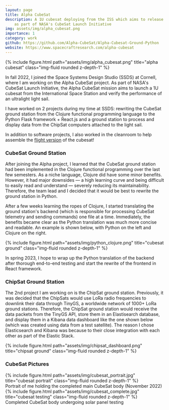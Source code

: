```yaml
---
layout: page
title: Alpha CubeSat
description: A 1U cubesat deploying from the ISS which aims to release an ultralight light sail
    as part of NASA's CubeSat Launch Initiative
img: assets/img/alpha_cubesat.png
importance: 1
category: work
github: https://github.com/Alpha-CubeSat/Alpha-Cubesat-Ground-Python
website: https://www.spacecraftresearch.com/alpha-cubesat
---
```


<div class="row">
    <div class="col-sm my-3 text-center">
        {% include figure.html path="assets/img/alpha_cubesat.png" title="alpha cubesat" class="img-fluid rounded z-depth-1" %}
    </div>
</div>

In fall 2022, I joined the Space Systems Design Studio (SSDS) at Cornell, where I am working on the Alpha CubeSat project.
As part of NASA's CubeSat Launch Initiative, the Alpha CubeSat mission aims to launch a 1U cubesat from the 
International Space Station and verify the performance of an ultralight light sail.

I have worked on 2 projects during my time at SSDS: rewriting the CubeSat ground station from the Clojure functional programming
language to the Python Flask framework + React.js and a ground station to process and display data from the ChipSat computers
attached to the light sail.

In addition to software projects, I also worked in the cleanroom to help assemble the [flight version](#cubesat-pictures) of the cubesat!

### CubeSat Ground Station

After joining the Alpha project, I learned that the CubeSat ground station had been implemented in the Clojure functional programming
over the last few semesters. As a niche language, Clojure did have some minor benefits. However, it had major downsides — a high
learning curve and being difficult to easily read and understand — severely reducing its maintainability. Therefore, the team lead and I 
decided that it would be best to rewrite the ground station in Python.

After a few weeks learning the ropes of Clojure, I started translating the ground station's backend (which is responsible for processing 
CubeSat telemetry and sending commands) one file at a time. Immediately, the benefits became clear as the Python translation was much more 
concise and readable. An example is shown below, with Python on the left and Clojure on the right.

<div class="row">
    <div class="col-sm my-3 text-center">
        {% include figure.html path="assets/img/python_clojure.png" title="cubesat ground" class="img-fluid rounded z-depth-1" %}
    </div>
</div>

In spring 2023, I hope to wrap up the Python translation of the backend after thorough end-to-end testing and start the rewrite of 
the frontend in React framework.

### ChipSat Ground Station

The 2nd project I am working on is the ChipSat ground station. Previously, it was decided that the ChipSats would use LoRa radio 
frequencies to downlink their data through TinyGS, a worldwide network of 1000+ LoRa ground stations. Therefore, the ChipSat ground
station would receive the data packets from the TinyGS API, store them in an Elastisearch database, and display them in a Kibana 
data dashboard like the one shown below (which was created using data from a test satellite). The reason I chose Elasticsearch and 
Kibana was because to their close integration with each other as part of the Elastic Stack.

<div class="row">
    <div class="col-sm my-3 text-center">
        {% include figure.html path="assets/img/chipsat_dashboard.png" title="chipsat ground" class="img-fluid rounded z-depth-1" %}
    </div>
</div>

### CubeSat Pictures
<div class="row">
    <div class="col-sm my-3 text-center">
        {% include figure.html path="assets/img/cubesat_portrait.jpg" title="cubesat portrait" class="img-fluid rounded z-depth-1" %}
    </div>
</div>
<div class="caption">
    Portrait of me holding the completed main CubeSat body (November 2022)
</div>

<div class="row">
    <div class="col-sm my-3 text-center">
        {% include figure.html path="assets/img/cubesat_complete.jpg" title="cubesat testing" class="img-fluid rounded z-depth-1" %}
    </div>
</div>
<div class="caption">
    Completed CubeSat body undergoing solar panel testing
</div>